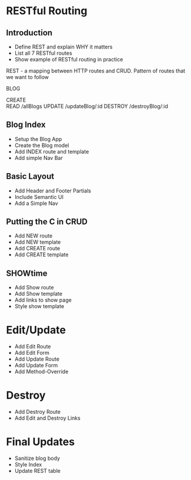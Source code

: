 # RESTful Routing

## Introduction
* Define REST and explain WHY it matters
* List all 7 RESTful routes
* Show example of RESTful routing in practice

REST - a mapping between HTTP routes and CRUD. Pattern of routes that we want to follow

BLOG

CREATE      
READ        /allBlogs
UPDATE      /updateBlog/:id
DESTROY     /destroyBlog/:id


## Blog Index
* Setup the Blog App
* Create the Blog model
* Add INDEX route and template
* Add simple Nav Bar

## Basic Layout
* Add Header and Footer Partials
* Include Semantic UI
* Add a Simple Nav

## Putting the C in CRUD
* Add NEW route
* Add NEW template
* Add CREATE route
* Add CREATE template

## SHOWtime
* Add Show route
* Add Show template
* Add links to show page
* Style show template

# Edit/Update
* Add Edit Route
* Add Edit Form
* Add Update Route
* Add Update Form
* Add Method-Override

# Destroy
* Add Destroy Route
* Add Edit and Destroy Links

# Final Updates
* Sanitize blog body
* Style Index
* Update REST table